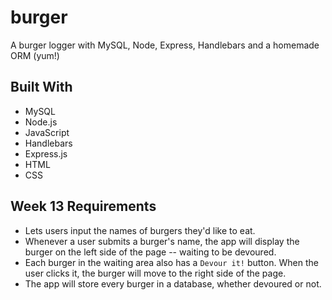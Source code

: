 # burger
 A burger logger with MySQL, Node, Express, Handlebars and a homemade ORM (yum!)

## Built With

* MySQL
* Node.js
* JavaScript
* Handlebars
* Express.js
* HTML
* CSS

## Week 13 Requirements

* Lets users input the names of burgers they'd like to eat.
* Whenever a user submits a burger's name, the app will display the burger on the left side of the page -- waiting to be devoured.
* Each burger in the waiting area also has a `Devour it!` button. When the user clicks it, the burger will move to the right side of the page.
* The app will store every burger in a database, whether devoured or not.